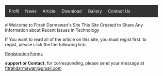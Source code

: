 <style>
ul {
    list-style-type: none;
    margin: 0;
    padding: 2;
    overflow: hidden;
    background-color: #333333;
}

li {
    float: left;
}

li a {
    display: block;
    color: white;
    text-align: center;
    padding: 10px;
    text-decoration: none;
}

li a:hover {
    background-color: #111111;
}
</style>

<ul>
  <li><a href="https://fitrahdarmawan.github.io/profil">Profil</a></li>
  <li><a href="#news">News</a></li>
  <li><a href="#contact">Article</a></li>
  <li><a href="#about">Download</a></li>
  <li><a href="#about">Gallery</a></li>
  <li><a href="#about">Contact Us</a></li>
</ul>
<br>
# Welcome to Fitrah Darmawan's Site
This Site Created to Share Any Information about Recent Issues in Technology

If You want to read all of the article on this site, you must regist first.
to regist, please click the the following link:

[Registration Forms](https://fitrahdarmawan.github.io/form/)






**support or Contact:**
for corresponding, please send your message at fitrahdarmawan@gmail.com
